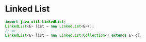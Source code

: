 # Linked List 

~~~java
import java.util.LinkedList; 
LinkedList<E> list = new LinkedList<E>();
// or
LinkedList<E> list = new LinkedList(Collection<? extends E> c);
~~~



